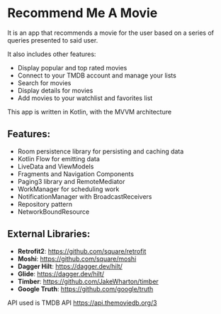 # Recommend Me A Movie

It is an app that recommends a movie for the user based on a series of queries presented to said user.

It also includes other features:
- Display popular and top rated movies
- Connect to your TMDB account and manage your lists
- Search for movies
- Display details for movies
- Add movies to your watchlist and favorites list

This app is written in Kotlin, with the MVVM architecture

## Features:
- Room persistence library for persisting and caching data
- Kotlin Flow for emitting data
- LiveData and ViewModels
- Fragments and Navigation Components
- Paging3 library and RemoteMediator
- WorkManager for scheduling work
- NotificationManager with BroadcastReceivers
- Repository pattern
- NetworkBoundResource

## External Libraries:
- **Retrofit2**: https://github.com/square/retrofit
- **Moshi**: https://github.com/square/moshi
- **Dagger Hilt**: https://dagger.dev/hilt/
- **Glide**: https://dagger.dev/hilt/
- **Timber**: https://github.com/JakeWharton/timber
- **Google Truth**: https://github.com/google/truth

API used is TMDB API
https://api.themoviedb.org/3
